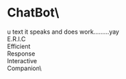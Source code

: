 # ChatBot\
u text it speaks and does work.........yay\
E.R.I.C\
Efficient\
Response\
Interactive\
Companion\
